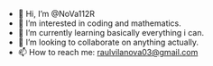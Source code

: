- 👋 Hi, I’m @NoVa112R
- 👀 I’m interested in coding and mathematics.
- 🌱 I’m currently learning basically everything i can.
- 💞️ I’m looking to collaborate on anything actually.
- 📫 How to reach me: raulvilanova03@gmail.com

<!---
NoVa112R/NoVa112R is a ✨ special ✨ repository because its `README.md` (this file) appears on your GitHub profile.
You can click the Preview link to take a look at your changes.
--->

